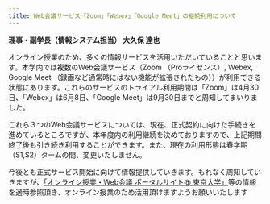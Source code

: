```yaml
---
title: Web会議サービス「Zoom」「Webex」「Google Meet」の継続利用について
---
```

**理事・副学長（情報システム担当） 大久保 達也**

オンライン授業のため、多くの情報サービスを活用いただいていることと思います。本学内では複数のWeb会議サービス（Zoom （Proライセンス）, Webex, Google Meet （録画など通常時にはない機能が拡張されたもの））が利用できる状態にあります。これらのサービスのトライアル利用期間は「Zoom」は4月30日、「Webex」は6月8日、「Google Meet」は9月30日までと周知してまいりました。

これら３つのWeb会議サービスについては、現在、正式契約に向けた手続きを進めているところですが、本年度内の利用継続を決めておりますので、上記期間終了後も引き続き利用することができます。また、現在の利用形態は春学期（S1,S2）タームの間、変更いたしません。

今後とも正式サービス開始に向けて情報提供していきます。もれなく周知していきますが、[「オンライン授業・Web会議 ポータルサイト@ 東京大学」](/)等の情報を適時参照頂き、オンライン授業のため活用頂けますようお願いいたします
